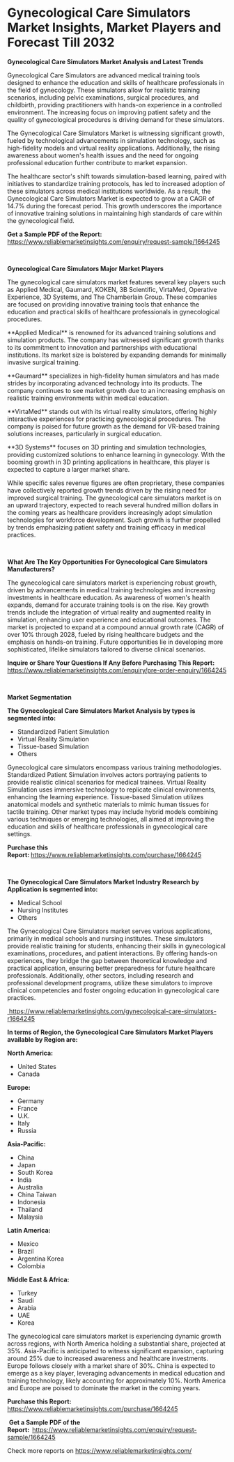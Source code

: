 <p><h1>Gynecological Care Simulators Market Insights, Market Players and Forecast Till 2032</h1></p><p><strong>Gynecological Care Simulators Market Analysis and Latest Trends</strong></p>
<p><p>Gynecological Care Simulators are advanced medical training tools designed to enhance the education and skills of healthcare professionals in the field of gynecology. These simulators allow for realistic training scenarios, including pelvic examinations, surgical procedures, and childbirth, providing practitioners with hands-on experience in a controlled environment. The increasing focus on improving patient safety and the quality of gynecological procedures is driving demand for these simulators.</p><p>The Gynecological Care Simulators Market is witnessing significant growth, fueled by technological advancements in simulation technology, such as high-fidelity models and virtual reality applications. Additionally, the rising awareness about women's health issues and the need for ongoing professional education further contribute to market expansion. </p><p>The healthcare sector's shift towards simulation-based learning, paired with initiatives to standardize training protocols, has led to increased adoption of these simulators across medical institutions worldwide. As a result, the Gynecological Care Simulators Market is expected to grow at a CAGR of 14.7% during the forecast period. This growth underscores the importance of innovative training solutions in maintaining high standards of care within the gynecological field.</p></p>
<p><strong>Get a Sample PDF of the Report:&nbsp;</strong> <a href="https://www.reliablemarketinsights.com/enquiry/request-sample/1664245?utm_campaign=3320&utm_medium=2&utm_source=Github&utm_content=ia&utm_term=23032025&utm_id=gynecological-care-simulators">https://www.reliablemarketinsights.com/enquiry/request-sample/1664245</a></p>
<p>&nbsp;</p>
<p><strong>Gynecological Care Simulators Major Market Players</strong></p>
<p><p>The gynecological care simulators market features several key players such as Applied Medical, Gaumard, KOKEN, 3B Scientific, VirtaMed, Operative Experience, 3D Systems, and The Chamberlain Group. These companies are focused on providing innovative training tools that enhance the education and practical skills of healthcare professionals in gynecological procedures.</p><p>**Applied Medical** is renowned for its advanced training solutions and simulation products. The company has witnessed significant growth thanks to its commitment to innovation and partnerships with educational institutions. Its market size is bolstered by expanding demands for minimally invasive surgical training.</p><p>**Gaumard** specializes in high-fidelity human simulators and has made strides by incorporating advanced technology into its products. The company continues to see market growth due to an increasing emphasis on realistic training environments within medical education.</p><p>**VirtaMed** stands out with its virtual reality simulators, offering highly interactive experiences for practicing gynecological procedures. The company is poised for future growth as the demand for VR-based training solutions increases, particularly in surgical education.</p><p>**3D Systems** focuses on 3D printing and simulation technologies, providing customized solutions to enhance learning in gynecology. With the booming growth in 3D printing applications in healthcare, this player is expected to capture a larger market share.</p><p>While specific sales revenue figures are often proprietary, these companies have collectively reported growth trends driven by the rising need for improved surgical training. The gynecological care simulators market is on an upward trajectory, expected to reach several hundred million dollars in the coming years as healthcare providers increasingly adopt simulation technologies for workforce development. Such growth is further propelled by trends emphasizing patient safety and training efficacy in medical practices.</p></p>
<p>&nbsp;</p>
<p><strong>What Are The Key Opportunities For Gynecological Care Simulators Manufacturers?</strong></p>
<p><p>The gynecological care simulators market is experiencing robust growth, driven by advancements in medical training technologies and increasing investments in healthcare education. As awareness of women's health expands, demand for accurate training tools is on the rise. Key growth trends include the integration of virtual reality and augmented reality in simulation, enhancing user experience and educational outcomes. The market is projected to expand at a compound annual growth rate (CAGR) of over 10% through 2028, fueled by rising healthcare budgets and the emphasis on hands-on training. Future opportunities lie in developing more sophisticated, lifelike simulators tailored to diverse clinical scenarios.</p></p>
<p><strong>Inquire or Share Your Questions If Any Before Purchasing This Report:</strong> <a href="https://www.reliablemarketinsights.com/enquiry/pre-order-enquiry/1664245?utm_campaign=3320&utm_medium=2&utm_source=Github&utm_content=ia&utm_term=23032025&utm_id=gynecological-care-simulators">https://www.reliablemarketinsights.com/enquiry/pre-order-enquiry/1664245</a></p>
<p>&nbsp;</p>
<p><strong>Market Segmentation</strong></p>
<p><strong>The Gynecological Care Simulators Market Analysis by types is segmented into:</strong></p>
<p><ul><li>Standardized Patient Simulation</li><li>Virtual Reality Simulation</li><li>Tissue-based Simulation</li><li>Others</li></ul></p>
<p><p>Gynecological care simulators encompass various training methodologies. Standardized Patient Simulation involves actors portraying patients to provide realistic clinical scenarios for medical trainees. Virtual Reality Simulation uses immersive technology to replicate clinical environments, enhancing the learning experience. Tissue-based Simulation utilizes anatomical models and synthetic materials to mimic human tissues for tactile training. Other market types may include hybrid models combining various techniques or emerging technologies, all aimed at improving the education and skills of healthcare professionals in gynecological care settings.</p></p>
<p><strong>Purchase this Report:&nbsp;</strong><a href="https://www.reliablemarketinsights.com/purchase/1664245?utm_campaign=3320&utm_medium=2&utm_source=Github&utm_content=ia&utm_term=23032025&utm_id=gynecological-care-simulators">https://www.reliablemarketinsights.com/purchase/1664245</a></p>
<p>&nbsp;</p>
<p><strong>The Gynecological Care Simulators Market Industry Research by Application is segmented into:</strong></p>
<p><ul><li>Medical School</li><li>Nursing Institutes</li><li>Others</li></ul></p>
<p><p>The Gynecological Care Simulators market serves various applications, primarily in medical schools and nursing institutes. These simulators provide realistic training for students, enhancing their skills in gynecological examinations, procedures, and patient interactions. By offering hands-on experiences, they bridge the gap between theoretical knowledge and practical application, ensuring better preparedness for future healthcare professionals. Additionally, other sectors, including research and professional development programs, utilize these simulators to improve clinical competencies and foster ongoing education in gynecological care practices.</p></p>
<p><a href="https://www.reliablemarketinsights.com/gynecological-care-simulators-r1664245?utm_campaign=3320&utm_medium=2&utm_source=Github&utm_content=ia&utm_term=23032025&utm_id=gynecological-care-simulators">&nbsp;https://www.reliablemarketinsights.com/gynecological-care-simulators-r1664245</a></p>
<p><strong>In terms of Region, the Gynecological Care Simulators Market Players available by Region are:</strong></p>
<p>
    <p> <strong> North America: </strong>
        <ul>
            <li>United States</li>
            <li>Canada</li>
        </ul>
        </p> 
    <p> <strong> Europe: </strong>
        <ul>
            <li>Germany</li>
            <li>France</li>
            <li>U.K.</li>
            <li>Italy</li>
            <li>Russia</li>
        </ul>
        </p> 
    <p> <strong> Asia-Pacific: </strong>
        <ul>
            <li>China</li>
            <li>Japan</li>
            <li>South Korea</li>
            <li>India</li>
            <li>Australia</li>
            <li>China Taiwan</li>
            <li>Indonesia</li>
            <li>Thailand</li>
            <li>Malaysia</li>
        </ul>
        </p> 
    <p> <strong> Latin America: </strong>
        <ul>
            <li>Mexico</li>
            <li>Brazil</li>
            <li>Argentina Korea</li>
            <li>Colombia</li>
        </ul>
        </p> 
    <p> <strong> Middle East & Africa: </strong>
        <ul>
            <li>Turkey</li>
            <li>Saudi</li>
            <li>Arabia</li>
            <li>UAE</li>
            <li>Korea</li>
        </ul>
    </p>
    </p>
<p><p>The gynecological care simulators market is experiencing dynamic growth across regions, with North America holding a substantial share, projected at 35%. Asia-Pacific is anticipated to witness significant expansion, capturing around 25% due to increased awareness and healthcare investments. Europe follows closely with a market share of 30%. China is expected to emerge as a key player, leveraging advancements in medical education and training technology, likely accounting for approximately 10%. North America and Europe are poised to dominate the market in the coming years.</p></p>
<p><strong>Purchase this Report: </strong><a href="https://www.reliablemarketinsights.com/purchase/1664245?utm_campaign=3320&utm_medium=2&utm_source=Github&utm_content=ia&utm_term=23032025&utm_id=gynecological-care-simulators">https://www.reliablemarketinsights.com/purchase/1664245</a></p>
<p>&nbsp;<strong>Get a Sample PDF of the Report:&nbsp;&nbsp;</strong><a href="https://www.reliablemarketinsights.com/enquiry/request-sample/1664245?utm_campaign=3320&utm_medium=2&utm_source=Github&utm_content=ia&utm_term=23032025&utm_id=gynecological-care-simulators">https://www.reliablemarketinsights.com/enquiry/request-sample/1664245</a></p>
<p><strong></strong></p>
<p>Check more reports on <a href="https://www.reliablemarketinsights.com/?utm_campaign=3320&utm_medium=2&utm_source=Github&utm_content=ia&utm_term=23032025&utm_id=gynecological-care-simulators">https://www.reliablemarketinsights.com/</a></p>